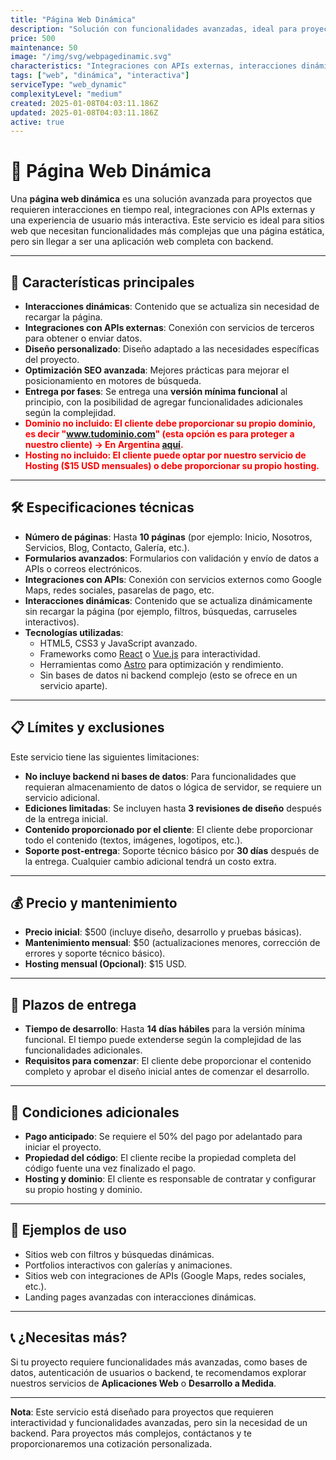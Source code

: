 ```yaml
---
title: "Página Web Dinámica"
description: "Solución con funcionalidades avanzadas, ideal para proyectos que requieren interacciones dinámicas, integraciones con APIs externas y una experiencia de usuario más interactiva."
price: 500
maintenance: 50
image: "/img/svg/webpagedinamic.svg"
characteristics: "Integraciones con APIs externas, interacciones dinámicas, diseño personalizado."
tags: ["web", "dinámica", "interactiva"]
serviceType: "web_dynamic"
complexityLevel: "medium"
created: 2025-01-08T04:03:11.186Z
updated: 2025-01-08T04:03:11.186Z
active: true
---
```


# 🚀 **Página Web Dinámica**

Una **página web dinámica** es una solución avanzada para proyectos que requieren interacciones en tiempo real, integraciones con APIs externas y una experiencia de usuario más interactiva. Este servicio es ideal para sitios web que necesitan funcionalidades más complejas que una página estática, pero sin llegar a ser una aplicación web completa con backend.

---

## 🌟 **Características principales**
- **Interacciones dinámicas**: Contenido que se actualiza sin necesidad de recargar la página.
- **Integraciones con APIs externas**: Conexión con servicios de terceros para obtener o enviar datos.
- **Diseño personalizado**: Diseño adaptado a las necesidades específicas del proyecto.
- **Optimización SEO avanzada**: Mejores prácticas para mejorar el posicionamiento en motores de búsqueda.
- **Entrega por fases**: Se entrega una **versión mínima funcional** al principio, con la posibilidad de agregar funcionalidades adicionales según la complejidad.
- <span style="color: red; font-weight: 700;">**Dominio no incluido**: El cliente debe proporcionar su propio dominio, es decir "www.tudominio.com" (esta opción es para proteger a nuestro cliente) -> En Argentina [aquí](https://nic.ar/).</span>
- <span style="color: red; font-weight: 700;">**Hosting no incluido**: El cliente puede optar por nuestro servicio de Hosting ($15 USD mensuales) o debe proporcionar su propio hosting.</span>

---

## 🛠️ **Especificaciones técnicas**
- **Número de páginas**: Hasta **10 páginas** (por ejemplo: Inicio, Nosotros, Servicios, Blog, Contacto, Galería, etc.).
- **Formularios avanzados**: Formularios con validación y envío de datos a APIs o correos electrónicos.
- **Integraciones con APIs**: Conexión con servicios externos como Google Maps, redes sociales, pasarelas de pago, etc.
- **Interacciones dinámicas**: Contenido que se actualiza dinámicamente sin recargar la página (por ejemplo, filtros, búsquedas, carruseles interactivos).
- **Tecnologías utilizadas**:
  - HTML5, CSS3 y JavaScript avanzado.
  - Frameworks como [React](https://reactjs.org/) o [Vue.js](https://vuejs.org/) para interactividad.
  - Herramientas como [Astro](https://astro.build/) para optimización y rendimiento.
  - Sin bases de datos ni backend complejo (esto se ofrece en un servicio aparte).

---

## 📋 **Límites y exclusiones**
Este servicio tiene las siguientes limitaciones:
- **No incluye backend ni bases de datos**: Para funcionalidades que requieran almacenamiento de datos o lógica de servidor, se requiere un servicio adicional.
- **Ediciones limitadas**: Se incluyen hasta **3 revisiones de diseño** después de la entrega inicial.
- **Contenido proporcionado por el cliente**: El cliente debe proporcionar todo el contenido (textos, imágenes, logotipos, etc.).
- **Soporte post-entrega**: Soporte técnico básico por **30 días** después de la entrega. Cualquier cambio adicional tendrá un costo extra.

---

## 💰 **Precio y mantenimiento**
- **Precio inicial**: $500 (incluye diseño, desarrollo y pruebas básicas).
- **Mantenimiento mensual**: $50 (actualizaciones menores, corrección de errores y soporte técnico básico).
- **Hosting mensual (Opcional)**: $15 USD.

---

## 📅 **Plazos de entrega**
- **Tiempo de desarrollo**: Hasta **14 días hábiles** para la versión mínima funcional. El tiempo puede extenderse según la complejidad de las funcionalidades adicionales.
- **Requisitos para comenzar**: El cliente debe proporcionar el contenido completo y aprobar el diseño inicial antes de comenzar el desarrollo.

---

## 🚨 **Condiciones adicionales**
- **Pago anticipado**: Se requiere el 50% del pago por adelantado para iniciar el proyecto.
- **Propiedad del código**: El cliente recibe la propiedad completa del código fuente una vez finalizado el pago.
- **Hosting y dominio**: El cliente es responsable de contratar y configurar su propio hosting y dominio.

---

## 📸 **Ejemplos de uso**
- Sitios web con filtros y búsquedas dinámicas.
- Portfolios interactivos con galerías y animaciones.
- Sitios web con integraciones de APIs (Google Maps, redes sociales, etc.).
- Landing pages avanzadas con interacciones dinámicas.

---

## 📞 **¿Necesitas más?**
Si tu proyecto requiere funcionalidades más avanzadas, como bases de datos, autenticación de usuarios o backend, te recomendamos explorar nuestros servicios de **Aplicaciones Web** o **Desarrollo a Medida**.

---

**Nota**: Este servicio está diseñado para proyectos que requieren interactividad y funcionalidades avanzadas, pero sin la necesidad de un backend. Para proyectos más complejos, contáctanos y te proporcionaremos una cotización personalizada.